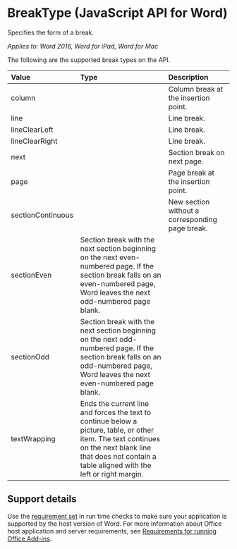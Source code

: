 # BreakType (JavaScript API for Word) 

Specifies the form of a break. 

_Applies to: Word 2016, Word for iPad, Word for Mac_

The following are the supported break types on the API.

| **Value**         | **Type** | **Description**     |
|:-----------------|:--------|:----|
|column| | Column break at the insertion point. |
|line| | Line break. |
|lineClearLeft| | Line break. |
|lineClearRight| | Line break. |
|next| | Section break on next page. |
|page| | Page break at the insertion point.|
|sectionContinuous| | New section without a corresponding page break.|
|sectionEven| Section break with the next section beginning on the next even-numbered page. If the section break falls on an even-numbered page, Word leaves the next odd-numbered page blank.|
|sectionOdd| Section break with the next section beginning on the next odd-numbered page. If the section break falls on an odd-numbered page, Word leaves the next even-numbered page blank.|
|textWrapping| Ends the current line and forces the text to continue below a picture, table, or other item. The text continues on the next blank line that does not contain a table aligned with the left or right margin.|

## Support details

Use the [requirement set](https://msdn.microsoft.com/EN-US/library/office/mt590206.aspx) in run time checks to make sure your application is supported by the host version of Word. For more information about Office host application and server requirements, see [Requirements for running Office Add-ins](https://msdn.microsoft.com/EN-US/library/office/dn833104.aspx). 
